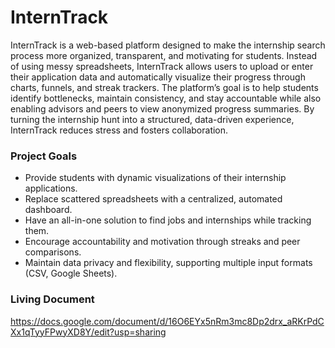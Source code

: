 # InternTrack
InternTrack is a web-based platform designed to make the internship search process more organized, transparent, and motivating for students. Instead of using messy spreadsheets, InternTrack allows users to upload or enter their application data and automatically visualize their progress through charts, funnels, and streak trackers.
The platform’s goal is to help students identify bottlenecks, maintain consistency, and stay accountable while also enabling advisors and peers to view anonymized progress summaries. By turning the internship hunt into a structured, data-driven experience, InternTrack reduces stress and fosters collaboration.

### Project Goals
- Provide students with dynamic visualizations of their internship applications.
- Replace scattered spreadsheets with a centralized, automated dashboard.
- Have an all-in-one solution to find jobs and internships while tracking them.
- Encourage accountability and motivation through streaks and peer comparisons.
- Maintain data privacy and flexibility, supporting multiple input formats (CSV, Google Sheets).

### Living Document
https://docs.google.com/document/d/16O6EYx5nRm3mc8Dp2drx_aRKrPdCXx1qTyyFPwyXD8Y/edit?usp=sharing 
